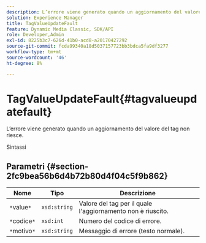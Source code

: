 ```yaml
---
description: L’errore viene generato quando un aggiornamento del valore del tag non riesce.
solution: Experience Manager
title: TagValueUpdateFault
feature: Dynamic Media Classic, SDK/API
role: Developer,Admin
exl-id: 8225b3c7-626d-41b0-acd8-a20170427292
source-git-commit: fcda99340a18d5037157723bb3bdca5fa9df3277
workflow-type: tm+mt
source-wordcount: '46'
ht-degree: 8%

---
```


# TagValueUpdateFault{#tagvalueupdatefault}

L’errore viene generato quando un aggiornamento del valore del tag non riesce.

Sintassi

## Parametri {#section-2fc9bea56b6d4b72b80d4f04c5f9b862}

| Nome | Tipo | Descrizione |
|---|---|---|
| `*`value`*` | `xsd:string` | Valore del tag per il quale l&#39;aggiornamento non è riuscito. |
| `*`codice`*` | `xsd:int` | Numero del codice di errore. |
| `*`motivo`*` | `xsd:string` | Messaggio di errore (testo normale). |
